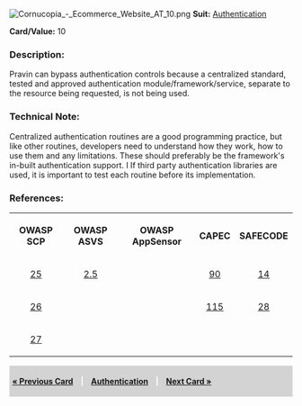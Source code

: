 ![Cornucopia_-_Ecommerce_Website_AT_10.png](Cornucopia_-_Ecommerce_Website_AT_10.png
"Cornucopia_-_Ecommerce_Website_AT_10.png") **Suit:**
[Authentication](Cornucopia_-_Ecommerce_Website_-_AT "wikilink")

**Card/Value:** 10

### Description:

Pravin can bypass authentication controls because a centralized
standard, tested and approved authentication module/framework/service,
separate to the resource being requested, is not being used.

### Technical Note:

Centralized authentication routines are a good programming practice, but
like other routines, developers need to understand how they work, how to
use them and any limitations. These should preferably be the framework's
in-built authentication support. I If third party authentication
libraries are used, it is important to test each routine before its
implementation.

### References:

<table class="wikitable" style="text-align:center;">

<tr>

<th>

OWASP SCP

</th>

<th>

OWASP ASVS

</th>

<th>

OWASP AppSensor

</th>

<th>

CAPEC

</th>

<th>

SAFECODE

</th>

</tr>

<tr>

<td>

[25](OWASP_Secure_Coding_Practices_Checklist#25 "wikilink")

</td>

<td>

[2.5](OWASP_Application_Security_Verification_Standard#2.5 "wikilink")

</td>

<td>

</td>

<td>

[90](https://capec.mitre.org/data/definitions/90.html)

</td>

<td>

[14](SAFECode_Practical_Security_Stories#14 "wikilink")

</td>

</tr>

<tr>

<td>

[26](OWASP_Secure_Coding_Practices_Checklist#26 "wikilink")

</td>

<td>

</td>

<td>

</td>

<td>

[115](https://capec.mitre.org/data/definitions/115.html)

</td>

<td>

[28](SAFECode_Practical_Security_Stories#28 "wikilink")

</td>

</tr>

<tr>

<td>

[27](OWASP_Secure_Coding_Practices_Checklist#27 "wikilink")

</td>

<td>

</td>

<td>

</td>

<td>

</td>

<td>

</td>

</tr>

</table>

<div style="padding:5px;background:LightGray;color:White;font-weight:bold;">

[« Previous Card](Cornucopia_-_Ecommerce_Website_-_AT_9 "wikilink")
<span style="padding-left:10px;padding-right:10px;"> |</span>
[Authentication](Cornucopia_-_Ecommerce_Website_-_AT "wikilink")
<span style="padding-left:10px;padding-right:10px;"> |</span> [Next Card
»](Cornucopia_-_Ecommerce_Website_-_AT_J "wikilink")

</div>